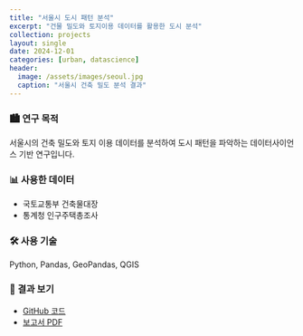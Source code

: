 ```yaml
---
title: "서울시 도시 패턴 분석"
excerpt: "건물 밀도와 토지이용 데이터를 활용한 도시 분석"
collection: projects
layout: single
date: 2024-12-01
categories: [urban, datascience]
header:
  image: /assets/images/seoul.jpg
  caption: "서울시 건축 밀도 분석 결과"
---
```


### 🏙️ 연구 목적

서울시의 건축 밀도와 토지 이용 데이터를 분석하여 도시 패턴을 파악하는 데이터사이언스 기반 연구입니다.

### 📊 사용한 데이터
- 국토교통부 건축물대장
- 통계청 인구주택총조사

### 🛠️ 사용 기술
Python, Pandas, GeoPandas, QGIS

### 🔗 결과 보기
- [GitHub 코드](https://github.com/blutang331/seoul-urban)
- [보고서 PDF](#)
